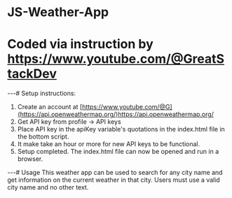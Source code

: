 # JS-Weather-App
# Coded via instruction by https://www.youtube.com/@GreatStackDev

---# Setup instructions:
1. Create an account at [https://www.youtube.com/@G](https://api.openweathermap.org/)https://api.openweathermap.org/
2. Get API key from profile -> API keys
3. Place API key in the apiKey variable's quotations in the index.html file in the bottom script.
4. It make take an hour or more for new API keys to be functional.
5. Setup completed. The index.html file can now be opened and run in a browser.

---# Usage
  This weather app can be used to search for any city name and get information on the current weather in that city.
  Users must use a valid city name and no other text.
